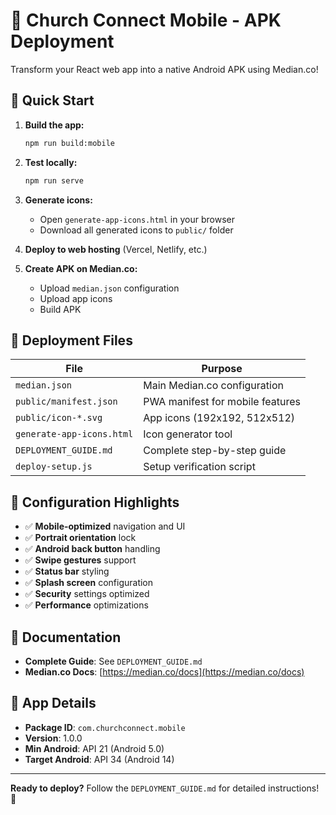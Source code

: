 # 📱 Church Connect Mobile - APK Deployment

Transform your React web app into a native Android APK using Median.co!

## 🚀 Quick Start

1. **Build the app:**
   ```bash
   npm run build:mobile
   ```

2. **Test locally:**
   ```bash
   npm run serve
   ```

3. **Generate icons:**
   - Open `generate-app-icons.html` in your browser
   - Download all generated icons to `public/` folder

4. **Deploy to web hosting** (Vercel, Netlify, etc.)

5. **Create APK on Median.co:**
   - Upload `median.json` configuration
   - Upload app icons
   - Build APK

## 📁 Deployment Files

| File | Purpose |
|------|---------|
| `median.json` | Main Median.co configuration |
| `public/manifest.json` | PWA manifest for mobile features |
| `public/icon-*.svg` | App icons (192x192, 512x512) |
| `generate-app-icons.html` | Icon generator tool |
| `DEPLOYMENT_GUIDE.md` | Complete step-by-step guide |
| `deploy-setup.js` | Setup verification script |

## 🔧 Configuration Highlights

- ✅ **Mobile-optimized** navigation and UI
- ✅ **Portrait orientation** lock
- ✅ **Android back button** handling
- ✅ **Swipe gestures** support
- ✅ **Status bar** styling
- ✅ **Splash screen** configuration
- ✅ **Security** settings optimized
- ✅ **Performance** optimizations

## 📖 Documentation

- **Complete Guide**: See `DEPLOYMENT_GUIDE.md`
- **Median.co Docs**: [https://median.co/docs](https://median.co/docs)

## 🎯 App Details

- **Package ID**: `com.churchconnect.mobile`
- **Version**: 1.0.0
- **Min Android**: API 21 (Android 5.0)
- **Target Android**: API 34 (Android 14)

---

**Ready to deploy?** Follow the `DEPLOYMENT_GUIDE.md` for detailed instructions! 🚀
